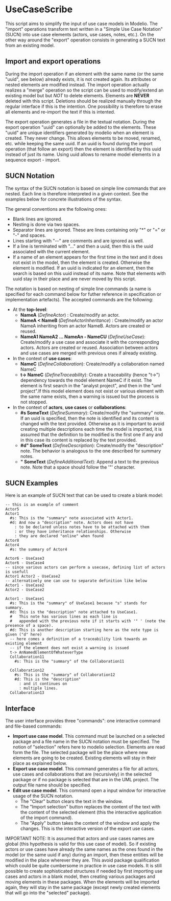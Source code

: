 UseCaseScribe
=============
This script aims to simplify the input of use case models in Modelio. The "import" operations transform text written in a "Simple Use Case Notation" (SUCN) into use case elements (actors, use cases, notes, etc.). On the other way around the "export" operation consists in generating a SUCN text from an existing model.

Import and export operations
----------------------------
During the import operation if an element with the same name (or the same "uuid", see below) already exists, it is not created again. Its attributes or nested elements are modified instead. The import operation actually realizes a "merge" operation so the script can be used to modify/extend an existing model but but *NOT* to delete elements. Elements are **NEVER** deleted with this script. Deletions should be realized manually through the regular interface if this is the intention. One possibility is therefore to erase all elements and re-import the text if this is intented. 

The export operation generates a file in the textual notation. During the export operation "uuid" can optionally be added to the elements. These "uuid" are unique identifiers generated by modelio when an element is created. They never change. This allows elements to be moved, renamed, etc. while keeping the same uuid. If an uuid is found during the import operation (that follow an export) then the element is identified by this uuid instead of just its name. Using uuid allows to rename model elements in a sequence export - import.     

SUCN Notation
-------------
The syntax of the SUCN notation is based on simple line commands that are nested. Each line is therefore interpreted in a given context. See the examples below for concrete illustrations of the syntax. 

The general conventions are the following ones:
* Blank lines are ignored.
* Nesting is done via two spaces.
* Separator lines are ignored. These are lines containing only "*" or "=" or "-" and spaces. 
* Lines starting with "--" are comments and are ignored as well.
* If a line is terminated with "..." and then a uuid, then this is the uuid associated with the current element.
* If a name of an element appears for the first time in the text and it does not exist in the model, then the element is created. Otherwise the element is modified. If an uuid is indicated for an element, then the search is based on this uuid instead of its name. Note that elements with uuid stay in their place and are never moved by this script.

The notation is based on nesting of simple line commands (a name is specified for each command below for futher reference in specification or implementation artefacts).  The accepted commands are the following:
* At the **top-level**:  
  * **NameA** (*DefineActor*) : Create/modify an actor.
  * **NameA \< NameB** (*DefineActorInheritance*) : Create/modify an actor NameA inheriting from an actor NameB. Actors are created or reused.
  * **NameA1 NameA2 ... NameAn - NameCU** (*DefineUseCase*): Create/modify a use case and associate it with the corresponding actors. Actors are created or reused. Association between actors and use cases are merged with previous ones if already existing.
* In the context of **use cases**:
  * **NameC** (*DefineCollaboration*): Create/modify a collaboration named NameC
  * **t-> NameC** (*DefineTraceability*): Create a traceability (hence "t->") dependency towards the model element NameC if it exist. The element is first search in the "analyst project", and then in the "uml project".If this model element does not exist or various element with the same name exists, then a warning is issued but the process is not stopped.
* In the context of **actors**, **use cases** or **collaborations**:
  * **#s SomeText** (*DefineSummary*): Create/modify the "summary" note. If an uuid is specified, then the note is identified and its content is changed with the text provided. Otherwise as it is important to avoid creating multiple descriptions each time the model is imported, it is assumed that the definition to be modified is the first one if any and in this case its content is replaced by the text provided.
  * **#d" SomeText** (*DefineDescription*): Create/modify the "description" note. The behavior is analogous to the one described for summary notes. 
  * **"  SomeText** (*DefineAdditionalText*): Append a text to the previous note. Note that a space should follow the '"' character.

SUCN Examples
--------------
Here is an example of SUCN text that can be used to create a blank model:
    
    -- this is an example of comment
    Actor5
    Actor1
      #s: This is the "summary" note associated with Actor1.
      #d: And now a "description" note. Actors does not have
        : to be declared unless notes have to be attached with them
        : or they have inheritance relationships. Otherwise
        : they are declared "online" when found
    Actor8  
    Actor4
      #s: the summary of Actor4
    
    Actor6 - UseCase3
    Actor6 - UseCase4
    -- since various actors can perform a usecase, defining list of actors is usefull
    Actor1 Actor2 - UseCase2
    -- alternatively one can use to separate definition like below
    Actor1 - UseCase2
    Actor2 - UseCase2    
     
    Actor1 - UseCase1
      #s: This is the "summary" of UseCase1 because "s" stands for summary.
      #d: This is the "description" note attached to UseCase1.
      #   This note has various lines as each line is
      #   appended with the previous note if it starts with '" ' (note the presence of a space).
      #d: This is another description starting here as the note type is given ("d" here)
      -- here comes a definition of a traceability link towards an existing element
      -- if the element does not exist a warning is issued
      t-> AnNamedElementOfWhateverType
      Collaboration11
        #s: This is the "summary" of the Collaboration11
        
      Collaboration12
        #s: This is the "summary" of Collaboration12
        #d: This is the "description" 
          : and it continues on
          : multiple lines.
      Collaboration13
      

Interface
--------

The user interface  provides three "commands": one interactive command and file-based commands:
* **Import use case model**. This command must be launched on a selected package and a file name in the SUCN notation must be specified. The notion of "selection" refers here to modelio selection. Elements are read form the file. The selected package will be the place where new elements are going to be created. Existing elements will stay in their place as explained below. 
* **Export use case model**. This command generates a file for all actors, use cases and collaborations that are (recursively) in the selected package or if no package is selected that are in the UML project. The output file name should be specified.
* **Edit use case model**. This command open a input window for interactive usage of the SUCN notation. 
  * The "Clear" button clears the text in the window. 
  * The "Import selection" button replaces the content of the text with the content of the selected element (this the interactive application of the import command). 
  * The "Apply" button takes the content of the window and apply the changes. This is the interactive version of the export use cases.    

IMPORTANT NOTE: It is assumed that actors and use cases names are global (this hypothesis is valid for this use case of model). So if existing actors or use cases have already the same names as the ones found in the model (or the same uuid if any) during an import, then these entities will be modified in the place wherever they are. This avoid package qualification which could be quite cumbersome in practice in use case models. It is still possible to create sophisticated structures if needed by first importing use cases and actors in a blank model, then creating various packages and moving elements in these packages. When the elements will be imported again, they will stay in the same package (except newly created elements that will go into the "selected" package).
